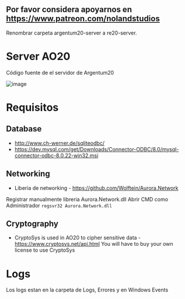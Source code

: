 ## Por favor considera apoyarnos en https://www.patreon.com/nolandstudios

Renombrar carpeta argentum20-server a re20-server.

# Server AO20
Código fuente de el servidor de Argentum20

![image](https://i.ibb.co/gFDn3SG/AO20-drawio-2.png)

# Requisitos

## Database
- http://www.ch-werner.de/sqliteodbc/
- https://dev.mysql.com/get/Downloads/Connector-ODBC/8.0/mysql-connector-odbc-8.0.22-win32.msi

## Networking
- Liberia de networking - https://github.com/Wolftein/Aurora.Network

Registrar manualmente libreria Aurora.Network.dll 
Abrir CMD como Administrador `regsvr32 Aurora.Network.dll`

## Cryptography
- CryptoSys is used in AO20 to cipher sensitive data - https://www.cryptosys.net/api.html 
You will have to buy your own license to use CryptoSys

# Logs
Los logs estan en la carpeta de Logs, Errores y en Windows Events



